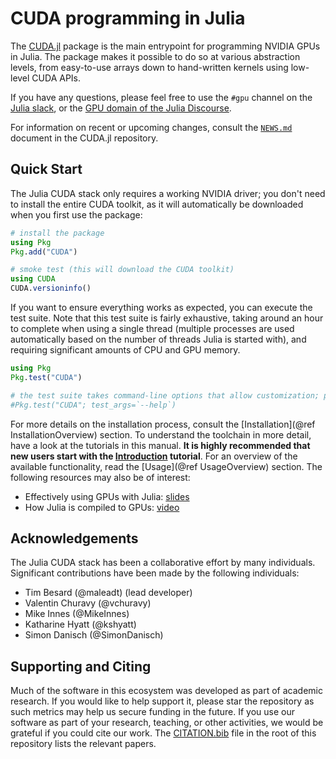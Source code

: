 # CUDA programming in Julia

The [CUDA.jl](https://github.com/JuliaGPU/CUDA.jl) package is the main entrypoint for programming NVIDIA GPUs in Julia. The package
makes it possible to do so at various abstraction levels, from easy-to-use arrays down to
hand-written kernels using low-level CUDA APIs.

If you have any questions, please feel free to use the `#gpu` channel on the [Julia
slack](https://julialang.slack.com/), or the [GPU domain of the Julia
Discourse](https://discourse.julialang.org/c/domain/gpu).

For information on recent or upcoming changes, consult the
[`NEWS.md`](https://github.com/JuliaGPU/CUDA.jl/blob/master/NEWS.md) document in the CUDA.jl
repository.


## Quick Start

The Julia CUDA stack only requires a working NVIDIA driver; you don't need to install the
entire CUDA toolkit, as it will automatically be downloaded when you first use the package:

```julia
# install the package
using Pkg
Pkg.add("CUDA")

# smoke test (this will download the CUDA toolkit)
using CUDA
CUDA.versioninfo()
```

If you want to ensure everything works as expected, you can execute the test suite. Note that
this test suite is fairly exhaustive, taking around an hour to complete when using a single thread
(multiple processes are used automatically based on the number of threads Julia is started with),
and requiring significant amounts of CPU and GPU memory.

```julia
using Pkg
Pkg.test("CUDA")

# the test suite takes command-line options that allow customization; pass --help for details:
#Pkg.test("CUDA"; test_args=`--help`)
```

For more details on the installation process, consult the [Installation](@ref
InstallationOverview) section. To understand the toolchain in more detail, have a look at
the tutorials in this manual. **It is highly recommended that new users start with the
[Introduction](@ref) tutorial**. For an overview of the available functionality, read the
[Usage](@ref UsageOverview) section. The following resources may also be of interest:

- Effectively using GPUs with Julia: [slides](https://docs.google.com/presentation/d/1l-BuAtyKgoVYakJSijaSqaTL3friESDyTOnU2OLqGoA/)
- How Julia is compiled to GPUs: [video](https://www.youtube.com/watch?v=Fz-ogmASMAE)


## Acknowledgements

The Julia CUDA stack has been a collaborative effort by many individuals. Significant
contributions have been made by the following individuals:

- Tim Besard (@maleadt) (lead developer)
- Valentin Churavy (@vchuravy)
- Mike Innes (@MikeInnes)
- Katharine Hyatt (@kshyatt)
- Simon Danisch (@SimonDanisch)


## Supporting and Citing

Much of the software in this ecosystem was developed as part of academic research. If you
would like to help support it, please star the repository as such metrics may help us secure
funding in the future. If you use our software as part of your research, teaching, or other
activities, we would be grateful if you could cite our work. The
[CITATION.bib](https://github.com/JuliaGPU/CUDA.jl/blob/master/CITATION.bib) file in the
root of this repository lists the relevant papers.

